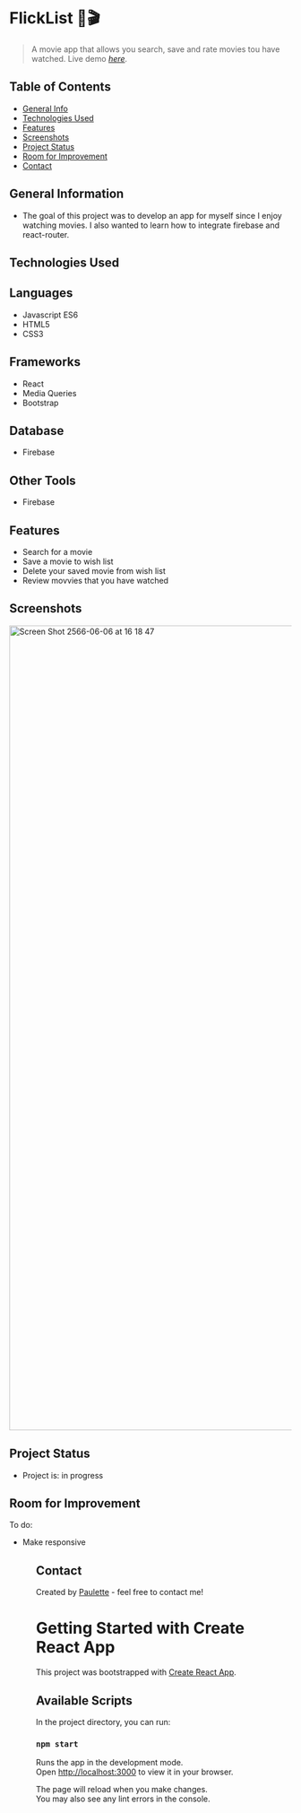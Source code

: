 # FlickList 🏼🎬
> A movie app that allows you search, save and rate movies tou have watched. 
> Live demo [_here_](https://flickster.netlify.app/). 




## Table of Contents
* [General Info](#general-information)
* [Technologies Used](#technologies-used)
* [Features](#features)
* [Screenshots](#screenshots)
* [Project Status](#project-status)
* [Room for Improvement](#room-for-improvement)
* [Contact](#contact)


## General Information
<ul><li>The goal of this project was to develop an app for myself since I enjoy watching movies. I also wanted to learn how to integrate firebase and react-router. </li></ul>


## Technologies Used

## Languages
<ul>
  <li>Javascript ES6</li>
  <li>HTML5</li>
  <li>CSS3</li></ul>
  
  ## Frameworks
<ul>
<li>React</li>
<li>Media Queries</li>
  <li>Bootstrap</li>
  </ul>
  
  
## Database
<ul><li>Firebase</li></ul>




## Other Tools
<ul>
<li>Firebase</li>
</ul>


## Features
<ul>
  <li>Search for a movie</li>
  <li>Save a movie to wish list</li>
  <li>Delete your saved movie from wish list</li>
  <li>Review movvies that you have watched</li></ul>



## Screenshots


<img width="1436" alt="Screen Shot 2566-06-06 at 16 18 47" src="https://github.com/Paulette-Zaldivar-Flores/flicklist/assets/96970580/c3623b8b-9d3e-482b-abbd-7ba4305b9594">













## Project Status
<ul>
<li>Project is: in progress</li></ul>


## Room for Improvement

To do:
<ul>
  <li>Make responsive</li><ul>


## Contact
Created by [Paulette](https://paulette-zaldivar-flores.netlify.app/) - feel free to contact me!


# Getting Started with Create React App

This project was bootstrapped with [Create React App](https://github.com/facebook/create-react-app).

## Available Scripts

In the project directory, you can run:

### `npm start`

Runs the app in the development mode.\
Open [http://localhost:3000](http://localhost:3000) to view it in your browser.

The page will reload when you make changes.\
You may also see any lint errors in the console.



